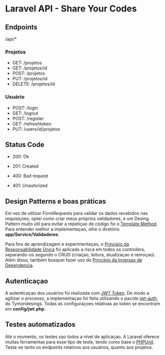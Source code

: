 # Laravel API - Share Your Codes

## Endpoints
/api/*

### Projetos
- GET: /projetos 
- GET: /projetos/id 
- POST: /projetos 
- PUT: /projetos/id 
- DELETE: /projetos/id 

### Usuário
- POST: /login 
- GET: /logout 
- POST: /register
- GET: /refreshtoken
- PUT: /users/id/projetos

## Status Code
- 200: Ok
- 201: Created

- 400: Bad request
- 401: Unautorized

## Design Patterns e boas práticas
Em vez de utilizar FormRequests para validar os dados recebidos nas requisiçoes, optei como criar meus próprios validadores, e um Desing Pattern muito útil para evitar a repetiçao de código foi o [Template Method](https://refactoring.guru/design-patterns/template-method). Para entender melhor a implementaçao, olhe o diretório **app/Service/Validadores**.

Para fins de aprendizagem e experimentaçao, o [Princípio da Responsabilidade Única](https://www.devmedia.com.br/arquitetura-o-principio-da-responsabilidade-unica/18700) foi aplicado a risca em todos os controllers, separando-os segundo o CRUD (criaçao, leitura, atualizaçao e remoçao). Além disso, também busquei fazer uso do [Princípio da Inversao de Dependencia](https://dev.to/lucascavalcante/principios-solid-o-que-sao-e-como-aplica-los-no-php-laravel-parte-05-inversao-de-dependencia-3o6e).

## Autenticaçao
A autenticaçao dos usuários foi realizada com [JWT Token](https://jwt.io/). De modo a agilizar o processo, a implementaçao foi feita utilizando o pacote [jwt-auth](https://github.com/tymondesigns/jwt-auth), do Tymondesings.
Todas as configuraçoes relativas ao token se encontram em **config/jwt.php**.

## Testes automatizados
Até o momento, os testes sao todos a nível de aplicaçao. A Laravel oferece muitas ferramentas para esse tipo de teste, tendo como base o [PHPUnit](https://phpunit.readthedocs.io/en/9.5/). Testa-se tanto os endpoints relativos aos usuários, quanto aos projetos. 

